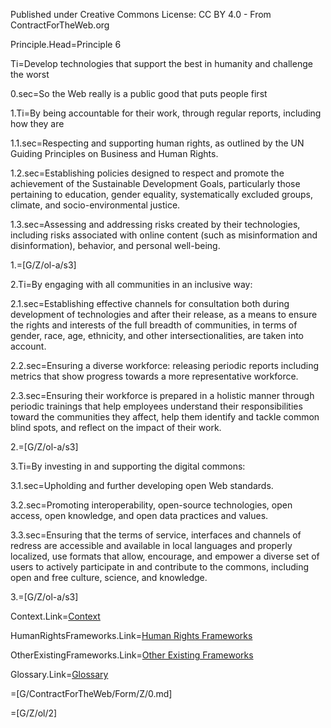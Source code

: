 Published under Creative Commons License: CC BY 4.0 - From ContractForTheWeb.org

Principle.Head=Principle 6

Ti=Develop technologies that support the best in humanity and challenge the worst

0.sec=So the Web really is a public good that puts people first

1.Ti=By being accountable for their work, through regular reports, including how they are

1.1.sec=Respecting and supporting human rights, as outlined by the UN Guiding Principles on Business and Human Rights.

1.2.sec=Establishing policies designed to respect and promote the achievement of the Sustainable Development Goals, particularly those pertaining to education, gender equality, systematically excluded groups, climate, and socio-environmental justice.

1.3.sec=Assessing and addressing risks created by their technologies, including risks associated with online content (such as misinformation and disinformation), behavior, and personal well-being.

1.=[G/Z/ol-a/s3]

2.Ti=By engaging with all communities in an inclusive way:

2.1.sec=Establishing effective channels for consultation both during development of technologies and after their release, as a means to ensure the rights and interests of the full breadth of communities, in terms of gender, race, age, ethnicity, and other intersectionalities, are taken into account.

2.2.sec=Ensuring a diverse workforce: releasing periodic reports including metrics that show progress towards a more representative workforce.

2.3.sec=Ensuring their workforce is prepared in a holistic manner through periodic trainings that help employees understand their responsibilities toward the communities they affect, help them identify and tackle common blind spots, and reflect on the impact of their work.

2.=[G/Z/ol-a/s3]

3.Ti=By investing in and supporting the digital commons:

3.1.sec=Upholding and further developing open Web standards.

3.2.sec=Promoting interoperability, open-source technologies, open access, open knowledge, and open data practices and values.

3.3.sec=Ensuring that the terms of service, interfaces and channels of redress are accessible and available in local languages and properly localized, use formats that allow, encourage, and empower a diverse set of users to actively participate in and contribute to the commons, including open and free culture, science, and knowledge.

3.=[G/Z/ol-a/s3]

Context.Link=<a href="https://contractfortheweb.org/principles/principles/principle-6-more-info/#section-1">Context</a>

HumanRightsFrameworks.Link=<a href="https://contractfortheweb.org/principles/principles/principle-6-more-info/#section-2">Human Rights Frameworks</a>

OtherExistingFrameworks.Link=<a href="https://contractfortheweb.org/principles/principles/principle-6-more-info/#section-3">Other Existing Frameworks</a>

Glossary.Link=<a href="https://contractfortheweb.org/principles/principles/principle-6-more-info/#section-4">Glossary</a>

=[G/ContractForTheWeb/Form/Z/0.md]

=[G/Z/ol/2]